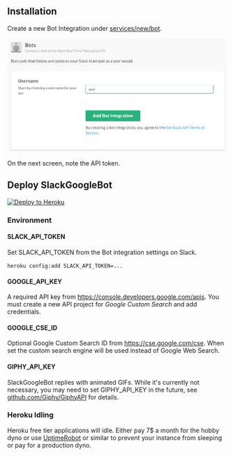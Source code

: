 ## Installation

Create a new Bot Integration under [services/new/bot](http://slack.com/services/new/bot).

![](screenshots/register-bot.png)

On the next screen, note the API token.

## Deploy SlackGoogleBot

[![Deploy to Heroku](https://www.herokucdn.com/deploy/button.png)](https://heroku.com/deploy?template=https://github.com/dblock/slack-google-bot/tree/master)

### Environment

#### SLACK_API_TOKEN

Set SLACK_API_TOKEN from the Bot integration settings on Slack.

```
heroku config:add SLACK_API_TOKEN=...
```

#### GOOGLE_API_KEY

A required API key from https://console.developers.google.com/apis. You must create a new API project for _Google Custom Search_ and add credentials.

#### GOOGLE_CSE_ID

Optional Google Custom Search ID from https://cse.google.com/cse. When set the custom search engine will be used instead of Google Web Search.

#### GIPHY_API_KEY

SlackGoogleBot replies with animated GIFs. While it's currently not necessary, you may need to set GIPHY_API_KEY in the future, see [github.com/Giphy/GiphyAPI](https://github.com/Giphy/GiphyAPI) for details.

### Heroku Idling

Heroku free tier applications will idle. Either pay 7$ a month for the hobby dyno or use [UptimeRobot](http://uptimerobot.com) or similar to prevent your instance from sleeping or pay for a production dyno.
